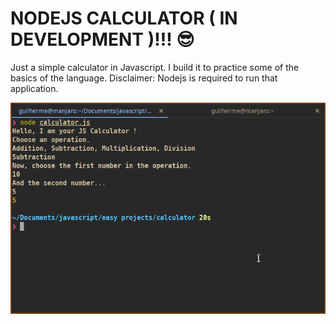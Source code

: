# NODEJS CALCULATOR ( IN DEVELOPMENT )!!! 😎 
Just a simple calculator in Javascript. I build it to practice some of the basics of the language.
Disclaimer: Nodejs is required to run that application.

![Alt text](onlythejscalculator.png)
